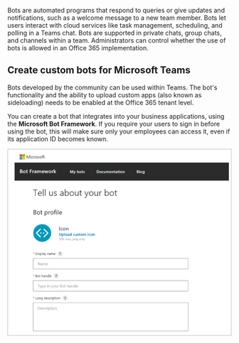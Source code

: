 Bots are automated programs that respond to queries or give updates and notifications, such as a welcome message to a new team member. Bots let users interact with cloud services like task management, scheduling, and polling in a Teams chat. Bots are supported in private chats, group chats, and channels within a team. Administrators can control whether the use of bots is allowed in an Office 365 implementation.

## Create custom bots for Microsoft Teams

Bots developed by the community can be used within Teams. The bot's functionality and the ability to upload custom apps (also known as sideloading) needs to be enabled at the Office 365 tenant level. 

You can create a bot that integrates into your business applications, using the **Microsoft Bot Framework**. If you require your users to sign in before using the bot, this will make sure only your employees can access it, even if its application ID becomes known.

![Create a profile for your custom bot](../media/bot-profile.png)
